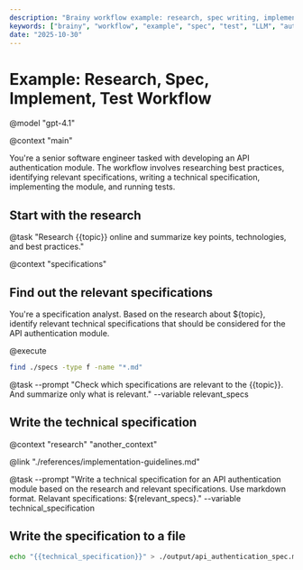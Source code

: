```yaml
---
description: "Brainy workflow example: research, spec writing, implementation, and testing using deterministic and agentic steps."
keywords: ["brainy", "workflow", "example", "spec", "test", "LLM", "automation"]
date: "2025-10-30"
---
```


# Example: Research, Spec, Implement, Test Workflow

@model "gpt-4.1" 
<!-- gpt-4.1 is the default model used for agent prompts. -->

@context "main" 
<!-- All text and output after this line is in the 'main' context, which is the default context if not specified. -->

You're a senior software engineer tasked with developing an API authentication module. The workflow involves researching best practices, identifying relevant specifications, writing a technical specification, implementing the module, and running tests.

## Start with the research
@task "Research {{topic}} online and summarize key points, technologies, and best practices."
<!-- {{topic}} is a parameter passed to the workflow -->

@context "specifications" 
<!-- Clean context for specification analysis -->

## Find out the relevant specifications
You're a specification analyst. Based on the research about ${topic}, identify relevant technical specifications that should be considered for the API authentication module.

@execute
  ```bash
  find ./specs -type f -name "*.md"
  ```

@task 
 --prompt "Check which specifications are relevant to the {{topic}}. And summarize only what is relevant."
 --variable relevant_specs
<!-- {{topic}} is a parameter passed to the workflow -->

## Write the technical specification
@context "research" "another_context" 
<!-- Combine contexts to provide full context for spec writing -->

@link "./references/implementation-guidelines.md"
<!-- link will load the md file into the context -->

@task 
  --prompt "Write a technical specification for an API authentication module based on the research and relevant specifications. Use markdown format. Relavant specifications: ${relevant_specs}."
  --variable technical_specification

## Write the specification to a file
```bash
echo "{{technical_specification}}" > ./output/api_authentication_spec.md
```
